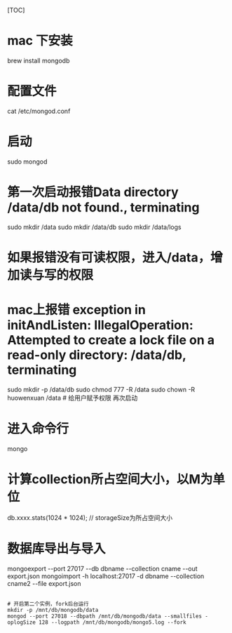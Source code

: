 [TOC]

# mac 下安装
brew install mongodb

# 配置文件
cat /etc/mongod.conf

# 启动
sudo mongod
# 第一次启动报错Data directory /data/db not found., terminating
sudo mkdir /data
sudo mkdir /data/db
sudo mkdir /data/logs
# 如果报错没有可读权限，进入/data，增加读与写的权限

# mac上报错 exception in initAndListen: IllegalOperation: Attempted to create a lock file on a read-only directory: /data/db, terminating
sudo mkdir -p /data/db
sudo  chmod 777 -R /data
sudo chown -R huowenxuan /data # 给用户赋予权限
再次启动

# 进入命令行
mongo

# 计算collection所占空间大小，以M为单位
db.xxxx.stats(1024 * 1024); // storageSize为所占空间大小

# 数据库导出与导入
mongoexport --port 27017 --db dbname --collection cname --out export.json
mongoimport -h localhost:27017 -d dbname --collection cname2 --file export.json
```

# 开启第二个实例，fork后台运行
mkdir -p /mnt/db/mongodb/data
mongod --port 27018 --dbpath /mnt/db/mongodb/data --smallfiles -oplogSize 128 --logpath /mnt/db/mongodb/mongo5.log --fork